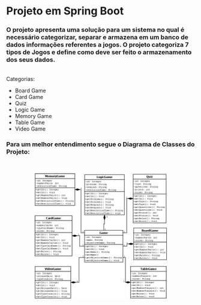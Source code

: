 # Projeto em Spring Boot
<h3>
    O projeto apresenta uma solução para um sistema no qual é necessário categorizar, separar e armazena em um banco de dados informações referentes a jogos. O projeto categoriza 7 tipos de Jogos e define como deve ser feito o armazenamento dos seus dados.
</h3>
</br>
Categorias:
<ul>
  <li>Board Game</li>
  <li>Card Game</li>
  <li>Quiz</li>
  <li>Logic Game</li>
  <li>Memory Game</li>
  <li>Table Game</li>
  <li>Video Game</li>
</ul>

<h3>Para um melhor entendimento segue o Diagrama de Classes do Projeto: </h3>
</br>
<p align="center">
  <img src="diagrama.png" width="70%">
</p>
